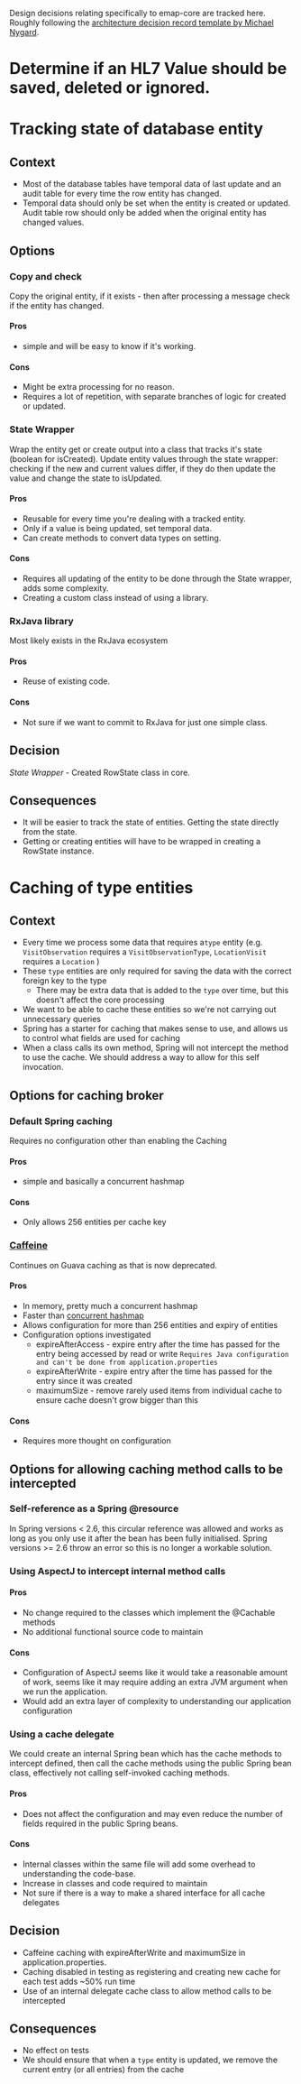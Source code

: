 Design decisions relating specifically to emap-core are tracked here. Roughly following the
[architecture decision record template by Michael Nygard](https://github.com/joelparkerhenderson/architecture_decision_record/edit/master/adr_template_by_michael_nygard.md).



# Determine if an HL7 Value should be saved, deleted or ignored.




# Tracking state of database entity

## Context

- Most of the database tables have temporal data of last update and an audit table for every time
  the row entity has changed.
- Temporal data should only be set when the entity is created or updated.
  Audit table row should only be added when the original entity has changed values.

## Options

### Copy and check 

Copy the original entity, if it exists - then after processing a message check if the entity has changed.

#### Pros

- simple and will be easy to know if it's working.

#### Cons

- Might be extra processing for no reason.
- Requires a lot of repetition, with separate branches of logic for created or updated.

### State Wrapper

Wrap the entity get or create output into a class that tracks it's state (boolean for isCreated).
Update entity values through the state wrapper: checking if the new and current values differ,
if they do then update the value and change the state to isUpdated.

#### Pros

- Reusable for every time you're dealing with a tracked entity.
- Only if a value is being updated, set temporal data.
- Can create methods to convert data types on setting.

#### Cons

- Requires all updating of the entity to be done through the State wrapper, adds some complexity.
- Creating a custom class instead of using a library.

### RxJava library

Most likely exists in the RxJava ecosystem

#### Pros

- Reuse of existing code.

#### Cons

- Not sure if we want to commit to RxJava for just one simple class.

## Decision

*State Wrapper* - Created RowState class in core. 

## Consequences

- It will be easier to track the state of entities. Getting the state directly from the state.
- Getting or creating entities will have to be wrapped in creating a RowState instance.


# Caching of type entities

## Context

- Every time we process some data that requires a`type` entity 
  (e.g. `VisitObservation` requires a `VisitObservationType`, `LocationVisit` requires a `Location` )
- These `type` entities are only required for saving the data with the correct foreign key to the type
  - There may be extra data that is added to the `type` over time, but this doesn't affect the core processing
- We want to be able to cache these entities so we're not carrying out unnecessary queries
- Spring has a starter for caching that makes sense to use, and allows us to control what fields are used for caching
- When a class calls its own method, Spring will not intercept the method to use the cache.
  We should address a way to allow for this self invocation.

## Options for caching broker

### Default Spring caching

Requires no configuration other than enabling the Caching 

#### Pros

- simple and basically a concurrent hashmap

#### Cons

- Only allows 256 entities per cache key

### [Caffeine](https://github.com/ben-manes/caffeine/wiki/)

Continues on Guava caching as that is now deprecated.

#### Pros

- In memory, pretty much a concurrent hashmap
- Faster than [concurrent hashmap](https://github.com/ben-manes/caffeine/wiki/Benchmarks)
- Allows configuration for more than 256 entities and expiry of entities
- Configuration options investigated
  - expireAfterAccess - expire entry after the time has passed for the entry being accessed by read or write
    `Requires Java configuration and can't be done from application.properties`
  - expireAfterWrite - expire entry after the time has passed for the entry since it was created
  - maximumSize - remove rarely used items from individual cache to ensure cache doesn't grow bigger than this 

#### Cons

- Requires more thought on configuration

## Options for allowing caching method calls to be intercepted

### Self-reference as a Spring @resource

In Spring versions < 2.6, this circular reference was allowed and works as long as you only use it after
the bean has been fully initialised. Spring versions >= 2.6 throw an error so this is no longer a workable solution.


### Using AspectJ to intercept internal method calls 

#### Pros

- No change required to the classes which implement the @Cachable methods
- No additional functional source code to maintain

#### Cons

- Configuration of AspectJ seems like it would take a reasonable amount of work, 
  seems like it may require adding an extra JVM argument when we run the application.
- Would add an extra layer of complexity to understanding our application configuration

### Using a cache delegate

We could create an internal Spring bean which has the cache methods to intercept defined, 
then call the cache methods using the public Spring bean class, effectively not calling self-invoked caching methods.  

#### Pros

- Does not affect the configuration and may even reduce the number of fields required in the public Spring beans.

#### Cons

- Internal classes within the same file will add some overhead to understanding the code-base.
- Increase in classes and code required to maintain
- Not sure if there is a way to make a shared interface for all cache delegates

## Decision

- Caffeine caching with expireAfterWrite and maximumSize in application.properties.
- Caching disabled in testing as registering and creating new cache for each test adds ~50% run time
- Use of an internal delegate cache class to allow method calls to be intercepted

## Consequences

- No effect on tests
- We should ensure that when a `type` entity is updated, we remove the current entry (or all entries) from the cache

